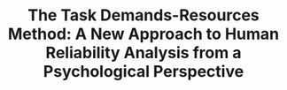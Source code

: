 ---
title: "The Task Demands-Resources Method: A New Approach to Human Reliability Analysis from a Psychological Perspective"
collection: publications
category: journals
venue: "Quality and Reliability Engineering International"
paperurl: "https://doi.org/10.1002/qre.2453"
---